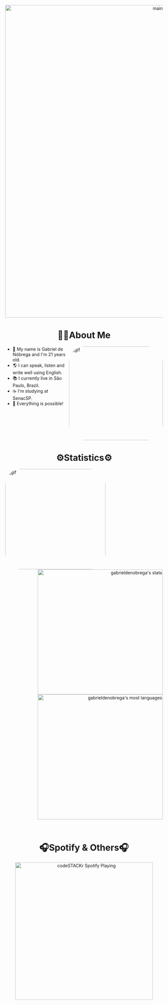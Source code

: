<p align="center">
  <img width="1000" align="center"src="https://user-images.githubusercontent.com/84252664/157065499-8705b002-7e87-4dc4-b56e-46a3f67954f9.png" alt="mainimage" />
</p>

<h1 align="center">
👨‍💻About Me
</h1>

<div>
<a href="https://open.spotify.com/artist/3WrFJ7ztbogyGnTHbHJFl2">
  <img align="right" alt="gif" height="300" style="border-radius:50px;" src="https://media1.giphy.com/media/qDHbPXeongY8M/giphy.gif?cid=ecf05e47x6dbd62iye2nj7rlyzggywdjls3kkd08rwsd4boo&rid=giphy.gif&ct=g">
</a>

<ul align="left">
  <li>👋 My name is Gabriel de Nóbrega and I'm 21 years old.</li>
  <li>🌎 I can speak, listen and write well using English.</li>
  <li>📚 I currently live in São Paulo, Brazil.</li>
  <li>☕ I'm studying at SenacSP.</li>
  <li>🌱 Everything is possible!</li>
</ul>
  
  <br clear="right"/>
  
<h1 align="center">
⚙️Statistics⚙️
</h1>

<a href="https://open.spotify.com/artist/3WrFJ7ztbogyGnTHbHJFl2">
<img align="left" alt="gif" height="321" style="border-radius:50px;" src="https://media3.giphy.com/media/ITuFb81NvO0XS/giphy.gif?cid=ecf05e47nc1wyiu0wgvls9rwzvejippkik7p5dju08n8tr6h&rid=giphy.gif&ct=g">
</a>

<a href="https://github.com/GabrielDeNobrega">
<p align="right">
<img width="400em" src="https://github-readme-stats.vercel.app/api?username=GabrielDeNobrega&bg_color=355,19C1F2,13B63A&title_color=000000&text_color=4F4C4C" alt="gabrieldenobrega's stats"/>
<img width="400em" src="https://github-readme-stats.vercel.app/api/top-langs/?username=GabrielDeNobrega&layout=compact&bg_color=355,19C1F2,13B63A&title_color=000000&text_color=4F4C4C" alt="gabrieldenobrega's most languages"/>
</p></a>
  </div>
  
  <br clear="left"/>
  
<h1 align="center" width="100%">
🎧Spotify & Others🎧
</h1>

  <div align="center">
  <a href="https://open.spotify.com/user/12174985492">
    <img src="https://novatorem-three-eosin.vercel.app/api/spotify" alt="codeSTACKr Spotify Playing" width="440"/>
  </a>
</div>
